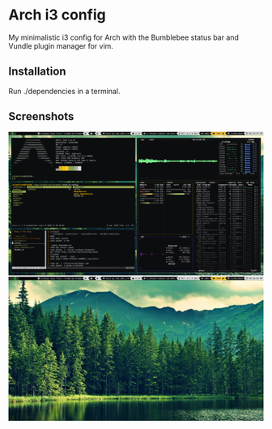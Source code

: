 # Arch i3 config
My minimalistic i3 config for Arch with the Bumblebee status bar and Vundle plugin manager for vim.


## Installation
Run ./dependencies in a terminal.


## Screenshots
![Screenshot](wallpapers/screenshot1.png)
![Screenshot](wallpapers/screenshot2.png)

